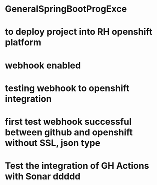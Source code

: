 # GeneralSpringBootProgExce
# to deploy project into RH openshift platform
# webhook enabled
# testing webhook to openshift integration
# first test webhook successful between github and openshift without SSL, json type
# Test the integration of GH Actions with Sonar ddddd
